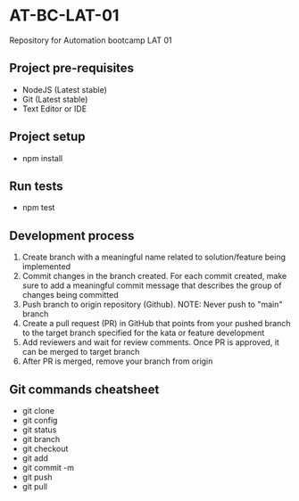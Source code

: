 # AT-BC-LAT-01
Repository for Automation bootcamp LAT 01

## Project pre-requisites
- NodeJS (Latest stable)
- Git (Latest stable)
- Text Editor or IDE

## Project setup
- npm install

## Run tests
- npm test

## Development process
1. Create branch with a meaningful name related to solution/feature being implemented
2. Commit changes in the branch created. For each commit created, make sure to add a meaningful commit message that describes the group of changes being committed
3. Push branch to origin repository (Github). NOTE: Never push to "main" branch
4. Create a pull request (PR) in GitHub that points from your pushed branch to the target branch specified for the kata or feature development
5. Add reviewers and wait for review comments. Once PR is approved, it can be merged to target branch
6. After PR is merged, remove your branch from origin

## Git commands cheatsheet
- git clone <repo url>
- git config
- git status
- git branch <branch name>
- git checkout <branch name>
- git add <file or folder>
- git commit -m <meaningful commit message>
- git push
- git pull